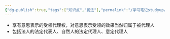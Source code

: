 ```yaml
---
{"dg-publish":true,"tags":["知识点","民法"],"permalink":"/学习笔记studyup/知识点cheese/受领代理人/","dgPassFrontmatter":true,"created":"2024-07-16T11:10:12.608+08:00","updated":"2024-10-25T12:27:32.402+08:00"}
---
```


- 享有意思表示的受领代理权，对意思表示受领的效果当然归属于被代理人
- 包括法人的法定代表人、自然人的法定代理人、意定代理人